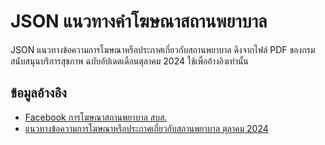 # JSON แนวทางคำโฆษณาสถานพยาบาล

JSON แนวทางข้อความการโฆษณาหรือประกาศเกี่ยวกับสถานพยาบาล ดึงจากไฟล์ PDF ของกรมสนับสนุนบริการสุขภาพ ฉบับอัปเดตเดือนตุลาคม 2024 ใช้เพื่ออ้างอิงเท่านั้น
## ข้อมูลอ้างอิง

- [Facebook การโฆษณาสถานพยาบาล สบส.](https://www.facebook.com/lawsocialmedia/posts/pfbid02NcUjhSaeCz25XqPzNo8K5ZqrVMxPUWSKydzpvXPHyShMF5vRYK852TAiYabx4Ue6l)
- [แนวทางข้อความการโฆษณาหรือประกาศเกี่ยวกับสถานพยาบาล ตุลาคม 2024](https://heyzine.com/flip-book/d190e5e1ca.html)
